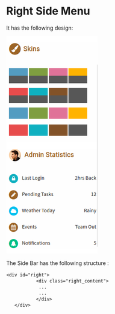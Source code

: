 # Right Side Menu

It has the following design:

![](../../.gitbook/assets/admire43.png)

The Side Bar has the following structure :

```text
<div id="right">
           <div class="right_content">
            ...
            ...
           </div>
   </div>
```

